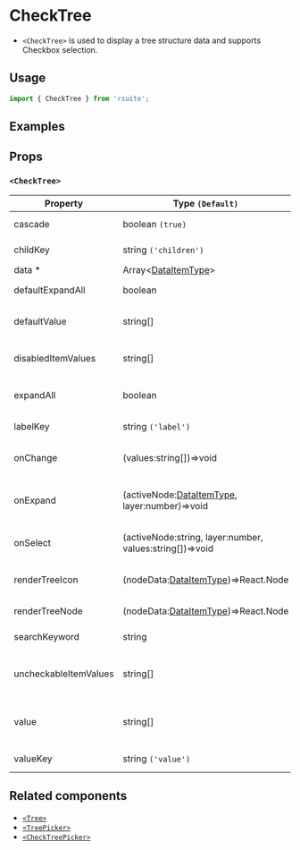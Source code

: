 # CheckTree

- `<CheckTree>` is used to display a tree structure data and supports Checkbox selection.

## Usage

```js
import { CheckTree } from 'rsuite';
```

## Examples

<!--{demo}-->

## Props

### `<CheckTree>`

| Property              | Type `(Default)`                                                    | Description                                                 |
| --------------------- | ------------------------------------------------------------------- | ----------------------------------------------------------- |
| cascade               | boolean `(true)`                                                    | Whether cascade select                                      |
| childKey              | string `('children')`                                               | Set childrenKey key in data                                 |
| data \*               | Array&lt;[DataItemType](#types)&gt;                                 | Tree data                                                   |
| defaultExpandAll      | boolean                                                             | Expand all tree node                                        |
| defaultValue          | string[]                                                 | Default values of the selected tree node                    |
| disabledItemValues    | string[]                                                 | Values of disabled tree node                                |
| expandAll             | boolean                                                             | Expand or unExpand all nodes(Controlled)                    |
| labelKey              | string `('label')`                                                  | Set label key in data                                       |
| onChange              | (values:string[])=>void                                  | Callback fired when value change                            |
| onExpand              | (activeNode:[DataItemType](#types), layer:number)=>void             | Callback fired when tree node expand state changed          |
| onSelect              | (activeNode:string, layer:number, values:string[])=>void | Callback fired when tree node is selected                   |
| renderTreeIcon        | (nodeData:[DataItemType](#types))=>React.Node                       | Custom render the icon in tree node                         |
| renderTreeNode        | (nodeData:[DataItemType](#types))=>React.Node                       | Custom render tree node                                     |
| searchKeyword         | string                                                              | searchKeyword (Controlled)                                  |
| uncheckableItemValues | string[]                                                 | Set the option value for the check box not to be rendered   |
| value                 | string[]                                                 | Specifies the values of the selected tree node (Controlled) |
| valueKey              | string `('value')`                                                  | Set value key in data                                       |



## Related components

- [`<Tree>`](./tree)
- [`<TreePicker>`](./tree-picker)
- [`<CheckTreePicker>`](./check-tree-picker)
